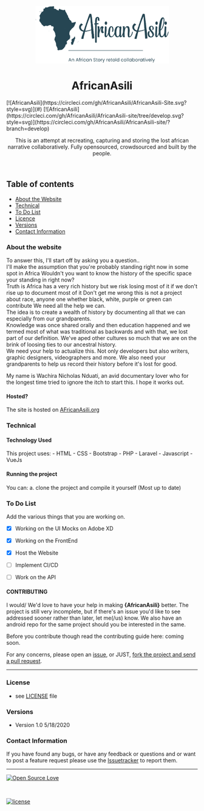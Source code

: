 <p align="center">
  <a href="https://https://github.com/AfricanAsili/AfricanAsili-Site">
    <img src="https://github.com/AfricanAsili/AfricanAsili-Site/blob/develop/art/AfricanAsili%20Logo%20Tag.png" alt="Project Name" width=351 height=150>
  </a>
  <h1 align="center">AfricanAsili</h1>
  [![AfricanAsili](https://circleci.com/gh/AfricanAsili/AfricanAsili-Site.svg?style=svg)](#)
  [![AfricanAsili](https://circleci.com/gh/AfricanAsili/AfricanAsili-site/tree/develop.svg?style=svg)](https://circleci.com/gh/AfricanAsili/AfricanAsili-site/?branch=develop)
  <p align="center">
  	This is an attempt at recreating, capturing and storing the lost african narrative collaboratively. Fully opensourced, crowdsourced and built by the people.
   
</p>

<br>


## Table of contents
- [About the Website](#about-the-website)
- [Technical](#technical)
- [To Do List](#to-do-list)
- [Licence](#license)
- [Versions](#versions)
- [Contact Information](#contact-information)



### About the website

To answer this, I'll start off by asking you a question..<br>
 I'll make the assumption that you're probably standing right now in some spot in Africa
 Wouldn't you want to know the history of the specific space your standing in right now?<br>
 Truth is Africa has a very rich history but we risk losing most of it if we don't rise up to document most of it
 Don't get me wrong this is not a project about race, anyone one whether black, white, purple or green can contribute
 We need all the help we can.<br>
 The idea is to create a wealth of history by documenting all that we can especially from our grandparents.<br>
 Knowledge was once shared orally and then education happened and we termed most of what was traditional as backwards and with that, we lost part of our definition. We've aped other cultures so much that we are on the brink of loosing ties to our ancestral history.
<br>
 We need your help to actualize this. Not only developers but also writers, graphic designers, videographers and more. We also need your grandparents to help us record their history before it's lost for good.<br>

 My name is Wachira Nicholas Nduati, an avid documentary lover who for the longest time tried to ignore the itch to start this. I hope it works out. 

#### Hosted?
The site is hosted on [AFricanAsili.org](https://www.africanasili.org/)


### Technical
#### Technology Used
This project uses:
    - HTML
    - CSS
    - Bootstrap
    - PHP
    - Laravel
    - Javascript
    - VueJs


#### Running the project

You can:
    a. clone the project and compile it yourself (Most up to date)

### To Do List

Add the various things that you are working on.  

- [x] Working on the UI Mocks on Adobe XD
- [x] Working on the FrontEnd
- [x] Host the Website
- [ ] Implement CI/CD
- [ ] Work on the API




#### CONTRIBUTING

I would/ We'd love to have your help in making  **{AfricanAsili}** better. The project is still very incomplete, but if there's an issue you'd like to see addressed sooner rather than later, let me(/us) know. 
We also have an android repo for the same project should you be interested in the same.

Before you contribute though read the contributing guide here: coming soon.

For any concerns, please open an [issue](https://github.com/AfricanAsili/AfricanAsili-Site/issues), or JUST, [fork the project and send a pull request](https://github.com/AfricanAsili/AfricanAsili-Site/pulls). 


<hr>

### License
* see [LICENSE](https://github.com/AfricanAsili/AfricanAsili-Site/LICENSE.md) file

### Versions
* Version 1.0  5/18/2020



### Contact Information

If you have found any bugs, or have any feedback or questions and or want to post a feature request please use the [Issuetracker](https://github.com/AfricanAsili/AfricanAsili-Site/issues) to report them.

<hr>

[![Open Source Love](https://badges.frapsoft.com/os/v2/open-source-200x33.png?v=103)](#)  

<br>

[![license](https://img.shields.io/github/license/mashape/apistatus.svg?style=for-the-badge)](https://github.com/tamzi/ReadMe-MasterTemplates/blob/master/LICENSE)

